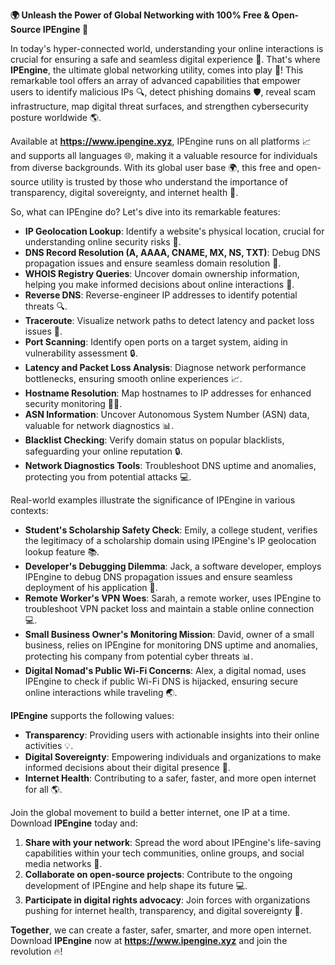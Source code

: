 **🌍 Unleash the Power of Global Networking with 100% Free & Open-Source IPEngine 🔐**

In today's hyper-connected world, understanding your online interactions is crucial for ensuring a safe and seamless digital experience 📡. That's where **IPEngine**, the ultimate global networking utility, comes into play 🚀! This remarkable tool offers an array of advanced capabilities that empower users to identify malicious IPs 🔍, detect phishing domains 🛡️, reveal scam infrastructure, map digital threat surfaces, and strengthen cybersecurity posture worldwide 🌎.

Available at **https://www.ipengine.xyz**, IPEngine runs on all platforms 📈 and supports all languages 🌐, making it a valuable resource for individuals from diverse backgrounds. With its global user base 🌍, this free and open-source utility is trusted by those who understand the importance of transparency, digital sovereignty, and internet health 🤝.

So, what can IPEngine do? Let's dive into its remarkable features:

* **IP Geolocation Lookup**: Identify a website's physical location, crucial for understanding online security risks 🚨.
* **DNS Record Resolution (A, AAAA, CNAME, MX, NS, TXT)**: Debug DNS propagation issues and ensure seamless domain resolution 📡.
* **WHOIS Registry Queries**: Uncover domain ownership information, helping you make informed decisions about online interactions 👀.
* **Reverse DNS**: Reverse-engineer IP addresses to identify potential threats 🔍.
* **Traceroute**: Visualize network paths to detect latency and packet loss issues 🚧.
* **Port Scanning**: Identify open ports on a target system, aiding in vulnerability assessment 🔒.
* **Latency and Packet Loss Analysis**: Diagnose network performance bottlenecks, ensuring smooth online experiences 📈.
* **Hostname Resolution**: Map hostnames to IP addresses for enhanced security monitoring 👮‍♂️.
* **ASN Information**: Uncover Autonomous System Number (ASN) data, valuable for network diagnostics 📊.
* **Blacklist Checking**: Verify domain status on popular blacklists, safeguarding your online reputation 🔒.
* **Network Diagnostics Tools**: Troubleshoot DNS uptime and anomalies, protecting you from potential attacks 💻.

Real-world examples illustrate the significance of IPEngine in various contexts:

* **Student's Scholarship Safety Check**: Emily, a college student, verifies the legitimacy of a scholarship domain using IPEngine's IP geolocation lookup feature 📚.
* **Developer's Debugging Dilemma**: Jack, a software developer, employs IPEngine to debug DNS propagation issues and ensure seamless deployment of his application 🔩.
* **Remote Worker's VPN Woes**: Sarah, a remote worker, uses IPEngine to troubleshoot VPN packet loss and maintain a stable online connection 💻.
* **Small Business Owner's Monitoring Mission**: David, owner of a small business, relies on IPEngine for monitoring DNS uptime and anomalies, protecting his company from potential cyber threats 📊.
* **Digital Nomad's Public Wi-Fi Concerns**: Alex, a digital nomad, uses IPEngine to check if public Wi-Fi DNS is hijacked, ensuring secure online interactions while traveling 🌏.

**IPEngine** supports the following values:

* **Transparency**: Providing users with actionable insights into their online activities 💡.
* **Digital Sovereignty**: Empowering individuals and organizations to make informed decisions about their digital presence 👊.
* **Internet Health**: Contributing to a safer, faster, and more open internet for all 🌎.

Join the global movement to build a better internet, one IP at a time. Download **IPEngine** today and:

1. **Share with your network**: Spread the word about IPEngine's life-saving capabilities within your tech communities, online groups, and social media networks 🤝.
2. **Collaborate on open-source projects**: Contribute to the ongoing development of IPEngine and help shape its future 💻.
3. **Participate in digital rights advocacy**: Join forces with organizations pushing for internet health, transparency, and digital sovereignty 🌟.

**Together**, we can create a faster, safer, smarter, and more open internet. Download **IPEngine** now at **https://www.ipengine.xyz** and join the revolution 🔥!